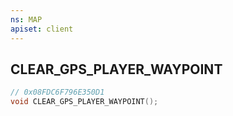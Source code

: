 ```yaml
---
ns: MAP
apiset: client
---
```

## CLEAR_GPS_PLAYER_WAYPOINT

```c
// 0x08FDC6F796E350D1
void CLEAR_GPS_PLAYER_WAYPOINT();
```





